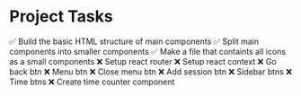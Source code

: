 # Project Tasks

✅ Build the basic HTML structure of main components
✅ Split main components into smaller components
✅ Make a file that containts all icons as a small components
❌ Setup react router
❌ Setup react context
❌ Go back btn
❌ Menu btn
❌ Close menu btn
❌ Add session btn
❌ Sidebar btns
❌ Time btns
❌ Create time counter component
